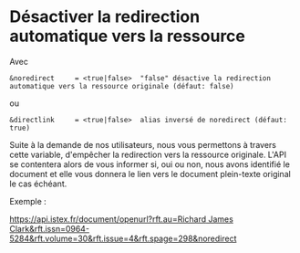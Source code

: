 # Désactiver la redirection automatique vers la ressource

Avec

```text
&noredirect     = <true|false>  "false" désactive la redirection automatique vers la ressource originale (défaut: false)
```

ou

```text
&directlink     = <true|false>  alias inversé de noredirect (défaut: true)
```

Suite à la demande de nos utilisateurs, nous vous permettons à travers cette variable, d'empêcher la redirection vers la ressource originale. L'API se contentera alors de vous informer si, oui ou non, nous avons identifié le document et elle vous donnera le lien vers le document plein-texte original le cas échéant.

Exemple :

[https://api.istex.fr/document/openurl?rft.au=Richard James Clark&rft.issn=0964-5284&rft.volume=30&rft.issue=4&rft.spage=298&noredirect](https://api.istex.fr/document/openurl?rft.au=Richard%20James%20Clark&rft.issn=0964-5284&rft.volume=30&rft.issue=4&rft.spage=298&noredirect)

